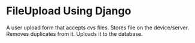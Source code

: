 # FileUpload Using Django

A user upload form that accepts cvs files.
Stores file on the device/server. 
Removes duplicates from it.
Uploads it to the database.
